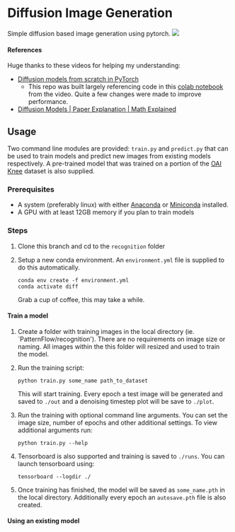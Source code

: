 # Diffusion Image Generation

Simple diffusion based image generation using pytorch.
![](https://hcloudh.com/nextcloud/s/YnMBoAK6atDYztj/download/plot_epoch98.jpeg)
#### References

Huge thanks to these videos for helping my understanding:

* [Diffusion models from scratch in PyTorch](https://www.youtube.com/watch?v=a4Yfz2FxXiY&t=912s)
  * This repo was built largely referencing code in this [colab notebook](https://colab.research.google.com/drive/1sjy9odlSSy0RBVgMTgP7s99NXsqglsUL?usp=sharing) from the video. Quite a few changes were made to improve performance.
* [Diffusion Models | Paper Explanation | Math Explained](https://www.youtube.com/watch?v=HoKDTa5jHvg&t=1338s)

## Usage

Two command line modules are provided: `train.py` and `predict.py` that can be used to train models and predict new images from existing models respectively. A pre-trained model that was trained on a portion of the [OAI Knee](https://nda.nih.gov/oai/) dataset is also supplied.

### Prerequisites

* A system (preferably linux) with either [Anaconda](https://www.anaconda.com/) or [Miniconda](https://docs.conda.io/en/latest/miniconda.html) installed.
* A GPU with at least 12GB memory if you plan to train models

### Steps

1. Clone this branch and cd to the `recognition` folder
2. Setup a new conda environment. An `environment.yml` file is supplied to do this automatically.

   ```
   conda env create -f environment.yml
   conda activate diff
   
   ```

    Grab a cup of coffee, this may take a while.

#### Train a model

1. Create a folder with training images in the local directory (ie. \`PatternFlow/recognition'). There are no requirements on image size or naming. All images within the this folder will resized and used to train the model.
2. Run the training script:

   ```
   python train.py some_name path_to_dataset
   
   ```

    This will start training. Every epoch a test image will be generated and saved to `./out` and a denoising timestep plot will be save to `./plot`.
3. Run the training with optional command line arguments. You can set the image size, number of epochs and other additional settings. To view additional arguments run:

   ```
   python train.py --help
   
   ```
4. Tensorboard is also supported and training is saved to `./runs`. You can launch tensorboard using:

   ```
   tensorboard --logdir ./
   
   ```
5. Once training has finished, the model will be saved as `some_name.pth` in the local directory. Additionally every epoch an `autosave.pth` file is also created.

#### Using an existing model
